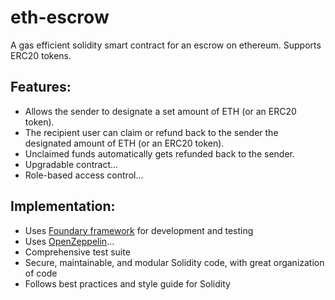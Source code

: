 # eth-escrow

A gas efficient solidity smart contract for an escrow on ethereum. Supports ERC20 tokens.

## Features:
- Allows the sender to designate a set amount of ETH (or an ERC20 token).
- The recipient user can claim or refund back to the sender the designated amount of ETH (or an ERC20 token).
- Unclaimed funds automatically gets refunded back to the sender.
- Upgradable contract...
- Role-based access control...

## Implementation:
- Uses [Foundary framework](https://book.getfoundry.sh/) for development and testing
- Uses [OpenZeppelin](https://www.openzeppelin.com/)...
- Comprehensive test suite
- Secure, maintainable, and modular Solidity code, with great organization of code
- Follows best practices and style guide for Solidity

